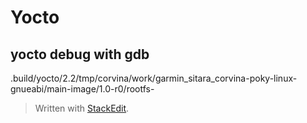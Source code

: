 # Yocto

## yocto debug with gdb

.build/yocto/2.2/tmp/corvina/work/garmin_sitara_corvina-poky-linux-gnueabi/main-image/1.0-r0/rootfs-


> Written with [StackEdit](https://stackedit.io/).
<!--stackedit_data:
eyJoaXN0b3J5IjpbLTM2MTgyNjQ2XX0=
-->